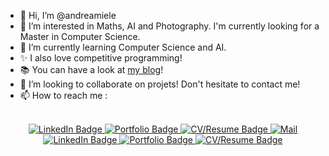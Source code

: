 - 👋 Hi, I’m @andreamiele
- 👀 I’m interested in Maths, AI and Photography. I'm currently looking for a Master in Computer Science.
- 🌱 I’m currently learning Computer Science and AI.
- ✨ I also love competitive programming!
- 📚 You can have a look at [my blog](https://andreamiele.github.io/blog/)!
- 💞️ I’m looking to collaborate on projets! Don't hesitate to contact me!
- 📫 How to reach me :

<div align="center">
  <br>
  <div id="badges">
    <a href="https://www.linkedin.com/in/andrea-miele-/">
      <img src="https://img.shields.io/badge/LinkedIn-informational?style=for-the-badge&logo=linkedin&logoColor=white" alt="LinkedIn Badge" />
    </a>
    <a href="https://andreamiele.github.io">
      <img src="https://img.shields.io/badge/Portfolio-critical?style=for-the-badge" alt="Portfolio Badge" />
    </a>
    <a href="">
      <img src="https://img.shields.io/badge/-Resume%2FCV-blueviolet?style=for-the-badge" alt="CV/Resume Badge" />
    </a>
    <a href="">
      <img src="https://img.shields.io/badge/Gmail-D14836?style=for-the-badge&logo=gmail&logoColor=white" alt="Mail" />
    </a>
  </div>
  
  <div id="badges">
    <a href="https://github-profile-summary-cards.vercel.app/api/cards/profile-details?username={andreamiele}&theme=github">
      <img src="http://github-profile-summary-cards.vercel.app/api/cards/profile-details?username=andreamiele&theme=github" alt="LinkedIn Badge" />
    </a>
    <a href="https://github-readme-stats.vercel.app/api?username=andreamiele">
      <img src="https://github-readme-stats.vercel.app/api?username=andreamiele" alt="Portfolio Badge" />
    </a>
    <a href="https://github-readme-streak-stats.herokuapp.com/?user=andreamiele">
      <img src="https://github-readme-streak-stats.herokuapp.com/?user=andreamiele" alt="CV/Resume Badge" />
    </a>
    
  </div>
  <br>

  
</div>

<!---
andreamiele/andreamiele is a ✨ special ✨ repository because its `README.md` (this file) appears on your GitHub profile.
You can click the Preview link to take a look at your changes.
--->
